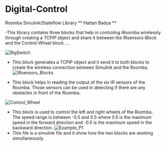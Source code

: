 # Digital-Control
Roomba Simulink/Stateflow Library
** Hattan Badya **

-This library contains three blocks that help in controling iRoomba wirelessly through creating a TCPIP object and share it between the IRsensors-Block and the Control-Wheel block.
...

![BigSwitch](https://github.com/tuf76885/Digital-Control/blob/master/BigSwitch.png)

- This block generates a TCPIP object and it send it to both blocks to create the wireless connection between Simulink and the Roomba.
![IRsensors_Blocks](https://github.com/tuf76885/Digital-Control/blob/master/IRsensors_Block.png)

- This block helps in reading the output of the six IR sensors of the Roomba. Those sensors can be used in detecting if there are any obstacles in front of the Roomba.

![Control_Wheel](https://github.com/tuf76885/Digital-Control/blob/master/Control_Wheel.png)

- This block is used to control the left and right wheels of the Roomba. The speed range is between -0.5 and 0.5 where 0.5 is the maximum speed in the forward direction and -0.5 is the maximum speed in the backward direction.
![Example_P1](https://github.com/tuf76885/Digital-Control/blob/master/Example_for_Project.png)
- This file is a simulink file and it show how the two blocks are working simultaneously. 

